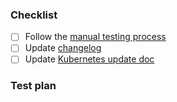 ### Checklist

- [ ] Follow the [manual testing process](https://github.com/sourcegraph/deploy-sourcegraph-helm/blob/main/TEST.md)
- [ ] Update [changelog](https://github.com/sourcegraph/deploy-sourcegraph-helm/blob/main/charts/sourcegraph/CHANGELOG.md)
- [ ] Update [Kubernetes update doc](https://docs.sourcegraph.com/admin/updates/kubernetes)

### Test plan

<!--
  As part of SOC2/GN-104 and SOC2/GN-105 requirements, all pull requests are REQUIRED to
  provide a "test plan". A test plan is a loose explanation of what you have done or
  implemented to test this, as outlined in our Testing principles and guidelines:
  https://docs.sourcegraph.com/dev/background-information/testing_principles
  Write your test plan here after the "Test plan" header.
-->
